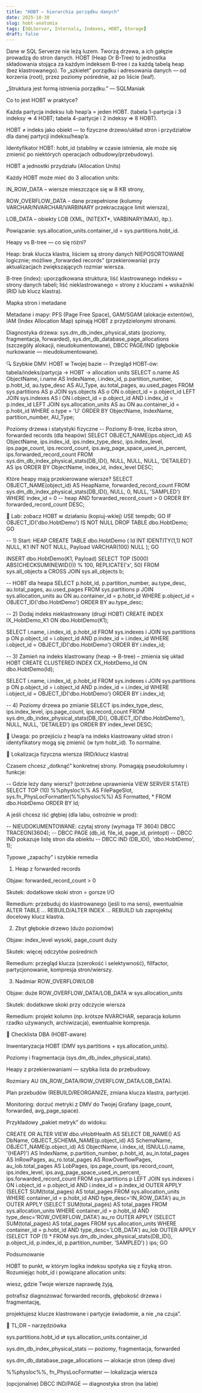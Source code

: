 ```yaml
---
title: "HOBT – hierarchia porządku danych"
date: 2025-10-30
slug: hobt-anatomia
tags: [SQLServer, Internals, Indexes, HOBT, Storage]
draft: false
---
```

Dane w SQL Serverze nie leżą luzem. Tworzą drzewa, a ich gałęzie prowadzą do stron danych.
HOBT (Heap Or B-Tree) to jednostka składowania stojąca za każdym indeksem B-tree i za każdą tabelą heap (bez klastrowanego). To „szkielet” porządku i adresowania danych — od korzenia (root), przez poziomy pośrednie, aż po liście (leaf).

„Struktura jest formą istnienia porządku.” — SQLManiak

Co to jest HOBT w praktyce?

Każda partycja indeksu lub heap’a = jeden HOBT.
(tabela 1-partycja i 3 indeksy ⇒ 4 HOBT; tabela 4-partycje i 2 indeksy ⇒ 8 HOBT).

HOBT ≠ indeks jako obiekt — to fizyczne drzewo/układ stron i przydziałów dla danej partycji indeksu/heap’a.

Identyfikator HOBT: hobt_id (stabilny w czasie istnienia, ale może się zmienić po niektórych operacjach odbudowy/przebudowy).

HOBT a jednostki przydziału (Allocation Units)

Każdy HOBT może mieć do 3 allocation units:

IN_ROW_DATA – wiersze mieszczące się w 8 KB strony,

ROW_OVERFLOW_DATA – dane przepełnione (kolumny VARCHAR/NVARCHAR/VARBINARY przekraczające limit wiersza),

LOB_DATA – obiekty LOB (XML, (N)TEXT*, VARBINARY(MAX), itp.).

Powiązanie: sys.allocation_units.container_id = sys.partitions.hobt_id.

Heapy vs B-tree — co się różni?

Heap: brak klucza klastra, liściem są strony danych NIEPOSORTOWANE logicznie; możliwe „forwarded records” (przekierowania) przy aktualizacjach zwiększających rozmiar wiersza.

B-tree (index): uporządkowana struktura; liść klastrowanego indeksu = strony danych tabeli; liść nieklastrowanego = strony z kluczami + wskaźniki (RID lub klucz klastra).

Mapka stron i metadane

Metadane i mapy: PFS (Page Free Space), GAM/SGAM (alokacje extentów), IAM (Index Allocation Map) spinają HOBT z przydzielonymi stronami.

Diagnostyka drzewa: sys.dm_db_index_physical_stats (poziomy, fragmentacja, forwarded), sys.dm_db_database_page_allocations (szczegóły alokacji, nieudokumentowane), DBCC PAGE/IND (głębokie nurkowanie — nieudokumentowane).

🔍 Szybkie DMV: HOBT w Twojej bazie
-- Przegląd HOBT-ów: tabela/indeks/partycja → HOBT → allocation units
SELECT
  o.name              AS ObjectName,
  i.name              AS IndexName,
  i.index_id,
  p.partition_number,
  p.hobt_id,
  au.type_desc        AS AU_Type,
  au.total_pages,
  au.used_pages
FROM sys.partitions AS p
JOIN sys.objects   AS o  ON o.object_id = p.object_id
LEFT JOIN sys.indexes   AS i  ON i.object_id = p.object_id AND i.index_id = p.index_id
LEFT JOIN sys.allocation_units AS au ON au.container_id = p.hobt_id
WHERE o.type = 'U'
ORDER BY ObjectName, IndexName, partition_number, AU_Type;

Poziomy drzewa i statystyki fizyczne
-- Poziomy B-tree, liczba stron, forwarded records (dla heapów)
SELECT
  OBJECT_NAME(ips.object_id) AS ObjectName,
  ips.index_id,
  ips.index_type_desc,
  ips.index_level,
  ips.page_count,
  ips.record_count,
  ips.avg_page_space_used_in_percent,
  ips.forwarded_record_count
FROM sys.dm_db_index_physical_stats(DB_ID(), NULL, NULL, NULL, 'DETAILED') AS ips
ORDER BY ObjectName, index_id, index_level DESC;

Które heapy mają przekierowane wiersze?
SELECT
  OBJECT_NAME(object_id) AS HeapName,
  forwarded_record_count
FROM sys.dm_db_index_physical_stats(DB_ID(), NULL, 0, NULL, 'SAMPLED')
WHERE index_id = 0                      -- heap
  AND forwarded_record_count > 0
ORDER BY forwarded_record_count DESC;

🧪 Lab: zobacz HOBT w działaniu (kopiuj-wklej)
USE tempdb;
GO
IF OBJECT_ID('dbo.HobtDemo') IS NOT NULL DROP TABLE dbo.HobtDemo;
GO

-- 1) Start: HEAP
CREATE TABLE dbo.HobtDemo
(
  Id       INT IDENTITY(1,1) NOT NULL,
  K1       INT NOT NULL,
  Payload  VARCHAR(100) NULL
);
GO

INSERT dbo.HobtDemo(K1, Payload)
SELECT TOP (5000) ABS(CHECKSUM(NEWID())) % 100, REPLICATE('x', 50)
FROM sys.all_objects a CROSS JOIN sys.all_objects b;

-- HOBT dla heapa
SELECT p.hobt_id, p.partition_number, au.type_desc, au.total_pages, au.used_pages
FROM sys.partitions p
JOIN sys.allocation_units au ON au.container_id = p.hobt_id
WHERE p.object_id = OBJECT_ID('dbo.HobtDemo')
ORDER BY au.type_desc;

-- 2) Dodaj indeks nieklastrowany (drugi HOBT)
CREATE INDEX IX_HobtDemo_K1 ON dbo.HobtDemo(K1);

SELECT i.name, i.index_id, p.hobt_id
FROM sys.indexes i
JOIN sys.partitions p ON p.object_id = i.object_id AND p.index_id = i.index_id
WHERE i.object_id = OBJECT_ID('dbo.HobtDemo')
ORDER BY i.index_id;

-- 3) Zamień na indeks klastrowany (heap → B-tree) – zmienia się układ HOBT
CREATE CLUSTERED INDEX CX_HobtDemo_Id ON dbo.HobtDemo(Id);

SELECT i.name, i.index_id, p.hobt_id
FROM sys.indexes i
JOIN sys.partitions p ON p.object_id = i.object_id AND p.index_id = i.index_id
WHERE i.object_id = OBJECT_ID('dbo.HobtDemo')
ORDER BY i.index_id;

-- 4) Poziomy drzewa po zmianie
SELECT ips.index_type_desc, ips.index_level, ips.page_count, ips.record_count
FROM sys.dm_db_index_physical_stats(DB_ID(), OBJECT_ID('dbo.HobtDemo'), NULL, NULL, 'DETAILED') ips
ORDER BY index_level DESC;


🔎 Uwaga: po przejściu z heap’a na indeks klastrowany układ stron i identyfikatory mogą się zmienić (w tym hobt_id). To normalne.

🧭 Lokalizacja fizyczna wiersza (RID/klucz klastra)

Czasem chcesz „dotknąć” konkretnej strony. Pomagają pseudokolumny i funkcje:

-- Gdzie leży dany wiersz? (potrzebne uprawnienia VIEW SERVER STATE)
SELECT TOP (10)
  %%physloc%% AS FilePageSlot,
  sys.fn_PhysLocFormatter(%%physloc%%) AS Formatted,
  *
FROM dbo.HobtDemo
ORDER BY Id;


A jeśli chcesz iść głębiej (dla labu, ostrożnie w prod):

-- NIEUDOKUMENTOWANE: czytaj strony (wymaga TF 3604)
DBCC TRACEON(3604);
-- DBCC PAGE (db_id, file_id, page_id, printopt)
-- DBCC IND pokazuje listę stron dla obiektu
-- DBCC IND (DB_ID(), 'dbo.HobtDemo', 1);

Typowe „zapachy” i szybkie remedia
1) Heap z forwarded records

Objaw: forwarded_record_count > 0

Skutek: dodatkowe skoki stron = gorsze I/O

Remedium: przebuduj do klastrowanego (jeśli to ma sens), ewentualnie ALTER TABLE ... REBUILD/ALTER INDEX ... REBUILD lub zaprojektuj docelowy klucz klastra.

2) Zbyt głębokie drzewo (dużo poziomów)

Objaw: index_level wysoki, page_count duży

Skutek: więcej odczytów pośrednich

Remedium: przegląd klucza (szerokość i selektywność), fillfactor, partycjonowanie, kompresja stron/wierszy.

3) Nadmiar ROW_OVERFLOW/LOB

Objaw: duże ROW_OVERFLOW_DATA/LOB_DATA w sys.allocation_units

Skutek: dodatkowe skoki przy odczycie wiersza

Remedium: projekt kolumn (np. krótsze NVARCHAR, separacja kolumn rzadko używanych, archiwizacja), ewentualnie kompresja.

🧰 Checklista DBA (HOBT-aware)

Inwentaryzacja HOBT (DMV sys.partitions + sys.allocation_units).

Poziomy i fragmentacja (sys.dm_db_index_physical_stats).

Heapy z przekierowaniami — szybka lista do przebudowy.

Rozmiary AU (IN_ROW_DATA/ROW_OVERFLOW_DATA/LOB_DATA).

Plan przebudów (REBUILD/REORGANIZE, zmiana klucza klastra, partycje).

Monitoring: dorzuć metryki z DMV do Twojej Grafany (page_count, forwarded, avg_page_space).

Przykładowy „pakiet metryk” do widoku:

CREATE OR ALTER VIEW dbo.vHobtHealth AS
SELECT
  DB_NAME()                         AS DbName,
  OBJECT_SCHEMA_NAME(p.object_id)   AS SchemaName,
  OBJECT_NAME(p.object_id)          AS ObjectName,
  i.index_id,
  ISNULL(i.name, '(HEAP)')          AS IndexName,
  p.partition_number,
  p.hobt_id,
  au_in.total_pages                 AS InRowPages,
  au_ro.total_pages                 AS RowOverflowPages,
  au_lob.total_pages                AS LobPages,
  ips.page_count,
  ips.record_count,
  ips.index_level,
  ips.avg_page_space_used_in_percent,
  ips.forwarded_record_count
FROM sys.partitions p
LEFT JOIN sys.indexes i ON i.object_id = p.object_id AND i.index_id = p.index_id
OUTER APPLY (SELECT SUM(total_pages) AS total_pages FROM sys.allocation_units WHERE container_id = p.hobt_id AND type_desc='IN_ROW_DATA') au_in
OUTER APPLY (SELECT SUM(total_pages) AS total_pages FROM sys.allocation_units WHERE container_id = p.hobt_id AND type_desc='ROW_OVERFLOW_DATA') au_ro
OUTER APPLY (SELECT SUM(total_pages) AS total_pages FROM sys.allocation_units WHERE container_id = p.hobt_id AND type_desc='LOB_DATA') au_lob
OUTER APPLY (SELECT TOP (1) * 
  FROM sys.dm_db_index_physical_stats(DB_ID(), p.object_id, p.index_id, p.partition_number, 'SAMPLED') 
) ips;
GO

Podsumowanie

HOBT to punkt, w którym logika indeksu spotyka się z fizyką stron. Rozumiejąc hobt_id i powiązane allocation units:

wiesz, gdzie Twoje wiersze naprawdę żyją,

potrafisz diagnozować forwarded records, głębokość drzewa i fragmentację,

projektujesz klucze klastrowane i partycje świadomie, a nie „na czuja”.

🔧 TL;DR – narzędziówka

sys.partitions.hobt_id ⇄ sys.allocation_units.container_id

sys.dm_db_index_physical_stats — poziomy, fragmentacja, forwarded

sys.dm_db_database_page_allocations — alokacje stron (deep dive)

%%physloc%%, fn_PhysLocFormatter — lokalizacja wiersza

(opcjonalnie) DBCC IND/PAGE — diagnostyka stron (na labie)